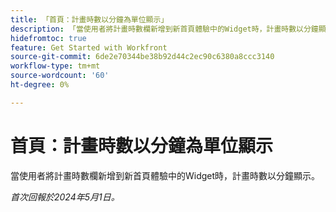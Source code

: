 ```yaml
---
title: 「首頁：計畫時數以分鐘為單位顯示」
description: 「當使用者將計畫時數欄新增到新首頁體驗中的Widget時，計畫時數以分鐘顯示。」
hidefromtoc: true
feature: Get Started with Workfront
source-git-commit: 6de2e70344be38b92d44c2ec90c6380a8ccc3140
workflow-type: tm+mt
source-wordcount: '60'
ht-degree: 0%

---
```



# 首頁：計畫時數以分鐘為單位顯示

當使用者將計畫時數欄新增到新首頁體驗中的Widget時，計畫時數以分鐘顯示。

_首次回報於2024年5月1日。_
